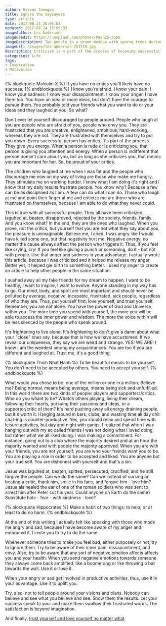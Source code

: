 ```yaml
---
author: Razvan Tomegea
title: Ignore the naysayers
type: article
date: 2017-08-24 15:05:03
updated: 2017-08-24 15:05:03
imageAuthor: Les Anderson
imageCredit: https://unsplash.com/photos/PexhZ5-3Gb0
imageDescription: Two people in a green meadow with sparse trees during sunset
imageUrl: /images/les-anderson-253719.jpg
description: Criticism is a part of the process of becoming successfull
categories: Life
tags:
- Inspiration
- Motivation
---
```

{% blockquote Malcolm X %}
 If you have no critics you'll likely have no success.
 {% endblockquote %}
I know you're afraid. I know your pain. I know your sadness. I know your disappointment. I know your anger. I have them too. You have an idea or more ideas, but don't have the courage to pursue them. You probably told your friends what you want to do or your ideas and they laughed at you. So what? <!-- more -->

Don't ever let yourself discouraged by people around. People who laugh at you are people who are afraid of you, people who envy you. They are frustrated that you are creative, enlightened, ambitious, hard-working, whereas they are not. They are frustrated with themselves and try to pull you down. Every successful person has critics. It's part of the process. They give you energy. When a person is rude or is criticizing you, that person is giving you attention and energy. When a person is indifferent that person doesn't care about you, but as long as she criticizes you, that means you are important for her. So, be proud of your critics.

The children who laughed at me when I was fat and the people who discourage me now on my way of living are those who make me hungry. They stimulate me on working harder. I know what I am doing it's right and I know that my daily results frustrate people. You know why? Because a few can be as disciplined as I am. A few can do what I can do. Those who laugh at me and point their finger at me and criticize me are those who are frustrated on themselves, because I am able to do what they never could.

This is true with all successful people. They all have been criticized, laguhed at, beaten, disapproved, rejected by the society, friends, family. And you know what? In the end, they are the ones who laughed. When you prove, not the critics, but yourself that you are not what they say about you, the pleasure is unimaginable. Believe me, I cried, I was angry like I would have killed some one, but that negativity hurt me. Negative energy, no matter the cause allways affect the person who triggers it. Thus, if you feel like crying, cry! If you feel like giving a punch or screaming, do it - but not with people. Use that anger and sadness in your advantage. I actually wrote this article, because I was criticized and it helped me release my anger. Better yet, it helped gie birth to something better. I used my anger to create an article to help other people in the same situation.

I pushed away all my fake friends for my dream to happen. I want to be healthy, I want to inspire, I want to evolve. Anyone standing in my way has to go. Our mind, body, and spirit are most important and should never be polluted by average, negative, incapable, frustrated, sick people, regardless of who they are. Thus, put yourself first, love yourself, and trust yourself. Remember, you are not alone. You have the power of God and Universe within you. The more time you spend with yourself, the more you will be able to access the inner power and wisdom. The more the voice within will be less silenced by the people who speak around.

It's frightening to live alone. It's frightening to don't give a damn about what your "close" ones say, because that is how we have accustomed. If we reveal our uniqueness, they say we are weird and strange. YES! WE ARE! I know I am the weirdest among my acquaintances. You are too if you are different and laughed at. Trust me, it's a good thing.

{% blockquote Thich Nhat Hanh %}
To be beautiful means to be yourself. You don’t need to be accepted by others. You need to accept yourself.
{% endblockquote %}

What would you chose to be: one of the million or one in a million. Believe me? Being normal, means being average, means being sick and unfulfilled. In this world there are two kinds of people: players and supporters/critics. Who do you whant to be? Whatch others playing, living their dream, following their hearts, pursuing their passions and ideas, or a supporter/critic of them? It's hard pushing away all energy draining people, but it's worth it. Hanging around in bars, clubs, and wasting time all day chit chat-ing is counter-productive. Yes, you should relax and spend time with leisure activities, but day and night with gangs. I realized that when I was hanging out with my so called friends I was not doing what I loved doing, but rather what we all liked doing. I was making a commitment. For instance, going out to a club where the majority desired and at an hour the majority wanted and with people the majority approved. When you are with your friends, you are not yourself; you are who your freinds want you to be. You are playing a role in order to be accepted and liked. You are anyone but your true self. You are dishonest with yourself and that's a sin.

Jesus was laguhed at, beaten, spitted, persecuted, crucified, and he still forgive the people. Can we do the same? Can we instead of cursing or beating a critic, thank him, smile in his face, and forgive him - love him? Jesus als healed the ear of one of the roman soldiers who was sent to arrest him after Peter cut his year. Could anyone on Earth do the same? Substitute hate - fear - with kindness - love?

{% blockquote Hippocrates %}
Make a habit of two things: to help; or at least to do no harm.
{% endblockquote %}

At the end of this writing I actually felt like speaking with those who made me angry and sad, because I have become aware of my anger and embraced it. I invite you to try to do the same.

Whenever someone tries to make you feel bad, either purposely or not, try to ignore them. Try to be aware of their inner pain, dissapointment, and envy. Also, try to be aware that any sort of negative emotion affects affects you and your health. When you send negative emotions towards someone they always come back amplified, like a boomerang or like throwing a ball towards the wall. Use it or lose it.

When your angry or sad get involved in productive activities, thus, use it in your advantage. Use it to uplift you.

Try, also, not to tell people around your visions and plans. Nobody can believe and see what you believe and see. Show them the results. Let your success speak fo your and make them swallow their frustrated words. The satisfaction is beyond imagination.

And finally, [trust yourself and love yourself no matter what](2017-08-18/trust-yourself-no-matter-what-anyone-else-thinks).
